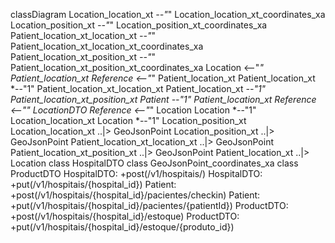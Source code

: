 classDiagram
  Location_location_xt *--"*" Location_location_xt_coordinates_xa
  Location_position_xt *--"*" Location_position_xt_coordinates_xa
  Patient_location_xt_location_xt *--"*" Patient_location_xt_location_xt_coordinates_xa
  Patient_location_xt_position_xt *--"*" Patient_location_xt_position_xt_coordinates_xa
  Location <--"*" Patient_location_xt
  Reference <--"*" Patient_location_xt
  Patient_location_xt *--"1" Patient_location_xt_location_xt
  Patient_location_xt *--"1" Patient_location_xt_position_xt
  Patient *--"1" Patient_location_xt
  Reference <--"*" LocationDTO
  Reference <--"*" Location
  Location *--"1" Location_location_xt
  Location *--"1" Location_position_xt
  Location_location_xt ..|> GeoJsonPoint
  Location_position_xt ..|> GeoJsonPoint
  Patient_location_xt_location_xt ..|> GeoJsonPoint
  Patient_location_xt_position_xt ..|> GeoJsonPoint
  Patient_location_xt ..|> Location
  class HospitalDTO
  class GeoJsonPoint_coordinates_xa
  class ProductDTO
  HospitalDTO: +post(/v1/hospitais/)
  HospitalDTO: +put(/v1/hospitais/{hospital_id})
  Patient: +post(/v1/hospitais/{hospital_id}/pacientes/checkin)
  Patient: +put(/v1/hospitais/{hospital_id}/pacientes/{patientId})
  ProductDTO: +post(/v1/hospitais/{hospital_id}/estoque)
  ProductDTO: +put(/v1/hospitais/{hospital_id}/estoque/{produto_id})